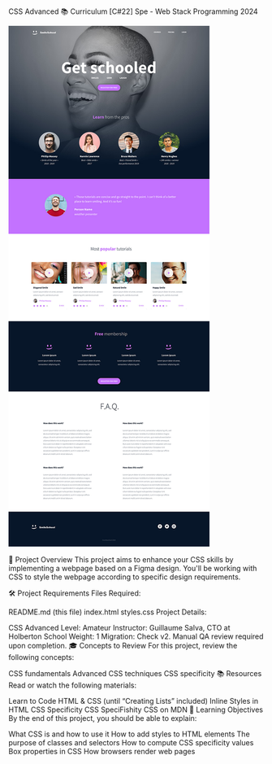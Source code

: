 CSS Advanced
📚 Curriculum
[C#22] Spe - Web Stack Programming 2024

![Image 1](images/readme_image.jpg)

📜 Project Overview
This project aims to enhance your CSS skills by implementing a webpage based on a Figma design. You'll be working with CSS to style the webpage according to specific design requirements.

🛠️ Project Requirements
Files Required:

README.md (this file)
index.html
styles.css
Project Details:

CSS Advanced Level: Amateur
Instructor: Guillaume Salva, CTO at Holberton School
Weight: 1
Migration: Check v2. Manual QA review required upon completion.
🎓 Concepts to Review
For this project, review the following concepts:

CSS fundamentals
Advanced CSS techniques
CSS specificity
📚 Resources
Read or watch the following materials:

Learn to Code HTML & CSS (until “Creating Lists” included)
Inline Styles in HTML
CSS Specificity
CSS SpeciFishity
CSS on MDN
🎯 Learning Objectives
By the end of this project, you should be able to explain:

What CSS is and how to use it
How to add styles to HTML elements
The purpose of classes and selectors
How to compute CSS specificity values
Box properties in CSS
How browsers render web pages